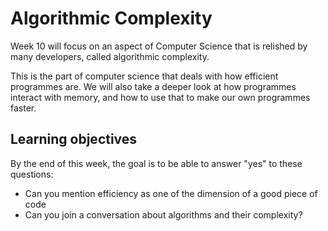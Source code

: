 # Algorithmic Complexity

Week 10 will focus on an aspect of Computer Science that is relished by many developers, called algorithmic complexity.

This is the part of computer science that deals with how efficient programmes are. We will also take a deeper look at how programmes interact with memory, and how to use that to make our own programmes faster.

## Learning objectives
By the end of this week, the goal is to be able to answer "yes" to these questions:
 * Can you mention efficiency as one of the dimension of a good piece of code
 * Can you join a conversation about algorithms and their complexity?
